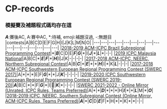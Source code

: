 # CP-records
### 模擬賽及補題程式碼均存在這

***A***:賽後AC, A:賽中AC, \*:待補, emoji:補題沒過, -:無題目
|contests|A|B|C|D|E|F|G|H|I|J|K|L|M|N|O|
|---|---|---|---|---|---|---|---|---|---|---|---|---|---|---|---|
|[2018-2019 ACM-ICPC Brazil Subregional Programming Contest](https://codeforces.com/gym/101908)|\*|***B***|C|D|E|***F***|***G***|\*|I|***J***|\*|***L***|\*|-|-|
|[2019 ICPC Malaysia National](https://codeforces.com/gym/102219)|A|B|C|\*|***E***|***F***|\*|***H***|I|J|K|-|-|-|-|
|[2017-2018 ACM-ICPC, NEERC, Northern Subregional Contest](https://codeforces.com/gym/101612)|A|B|***C***|\*|***E***|\*|\*|***H***|I|\*|K|***L***|-|-|-|
|[2017-2018 ACM-ICPC Southwestern European Regional Programming Contest (SWERC 2017)](https://codeforces.com/gym/101635)|A|\*|\*|\*|E|F|***G***|\*|\*|J|***K***|-|-|-|-|
|[2019-2020 ICPC Southwestern European Regional Programming Contest (SWERC 2019-20)](https://codeforces.com/gym/102501)|***A***|B|C|\*|\*|F|***G***|\*|I|🖕|***K***|\*|-|-|-|
|[SWERC 2021-2022 - Online Mirror (Unrated, ICPC Rules, Teams Preferred)](https://codeforces.com/contest/1662)|A|\*|\*|***D***|\*|\*|\*|H|***I***|\*|\*|***L***|M|\*|***O***|
|[2018-2019 ICPC, NEERC, Southern Subregional Contest (Online Mirror, ACM-ICPC Rules, Teams Preferred)](https://codeforces.com/contest/1070)|***A***|\*|***C***|D|***E***|F|\*|H|\*|\*|K|\*|\*|-|-|